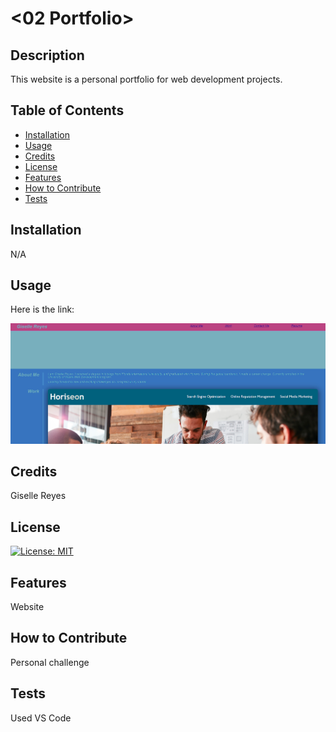 # <02 Portfolio>

## Description

This website is a personal portfolio for web development projects.

## Table of Contents

- [Installation](#installation)
- [Usage](#usage)
- [Credits](#credits)
- [License](#license)
- [Features](#features)
- [How to Contribute](#how-to-contribute)
- [Tests](#tests)

## Installation

N/A

## Usage

Here is the link: 

<img src="./assets/images/portfolio.png">

## Credits

Giselle Reyes

## License

[![License: MIT](https://img.shields.io/badge/License-MIT-yellow.svg)](https://opensource.org/licenses/MIT)

## Features

Website

## How to Contribute

Personal challenge

## Tests

Used VS Code